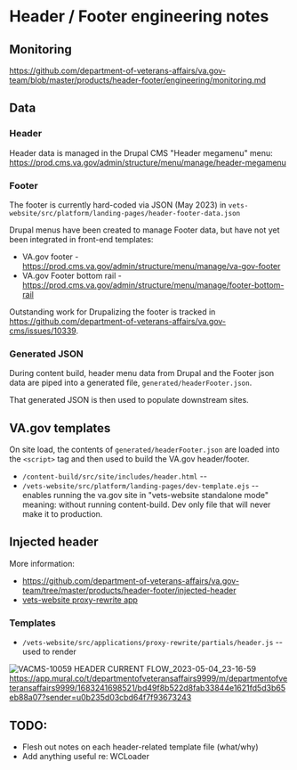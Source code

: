 # Header / Footer engineering notes

## Monitoring
https://github.com/department-of-veterans-affairs/va.gov-team/blob/master/products/header-footer/engineering/monitoring.md

## Data

### Header
Header data is managed in the Drupal CMS "Header megamenu" menu: https://prod.cms.va.gov/admin/structure/menu/manage/header-megamenu

### Footer
The footer is currently hard-coded via JSON (May 2023) in `vets-website/src/platform/landing-pages/header-footer-data.json`

Drupal menus have been created to manage Footer data, but have not yet been integrated in front-end templates: 
* VA.gov footer - https://prod.cms.va.gov/admin/structure/menu/manage/va-gov-footer
* VA.gov Footer bottom rail - https://prod.cms.va.gov/admin/structure/menu/manage/footer-bottom-rail

Outstanding work for Drupalizing the footer is tracked in https://github.com/department-of-veterans-affairs/va.gov-cms/issues/10339. 

### Generated JSON
During content build, header menu data from Drupal and the Footer json data are piped into a generated file, `generated/headerFooter.json`.

That generated JSON is then used to populate downstream sites.

## VA.gov templates
On site load, the contents of `generated/headerFooter.json` are loaded into the `<script>` tag and then used to build the VA.gov header/footer.

* `/content-build/src/site/includes/header.html` -- 
* `/vets-website/src/platform/landing-pages/dev-template.ejs` -- enables running the va.gov site in "vets-website standalone mode" meaning: without running content-build. Dev only file that will never make it to production.



## Injected header 
More information: 
* https://github.com/department-of-veterans-affairs/va.gov-team/tree/master/products/header-footer/injected-header
* [vets-website proxy-rewrite app](https://github.com/department-of-veterans-affairs/vets-website/blob/main/src/applications/proxy-rewrite/README.md)

### Templates
* `/vets-website/src/applications/proxy-rewrite/partials/header.js` -- used to render

![VACMS-10059 HEADER CURRENT FLOW_2023-05-04_23-16-59](https://user-images.githubusercontent.com/85581471/236350123-83aa5884-66f3-4688-bb04-7fa75da545af.png)
https://app.mural.co/t/departmentofveteransaffairs9999/m/departmentofveteransaffairs9999/1683241698521/bd49f8b522d8fab33844e1621fd5d3b65eb88a07?sender=u0b235d03cbd64f7f93673243

## TODO:
* Flesh out notes on each header-related template file (what/why)
* Add anything useful re: WCLoader
